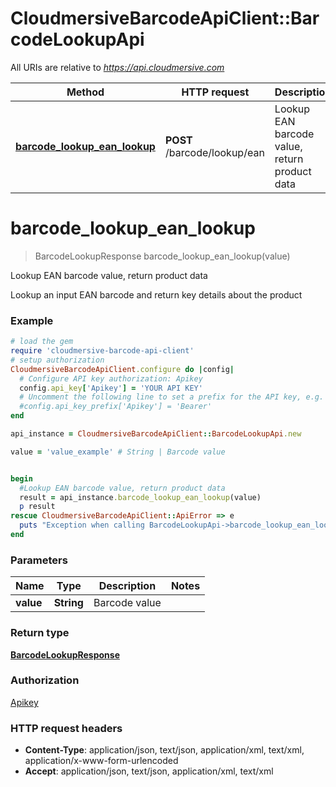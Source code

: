 # CloudmersiveBarcodeApiClient::BarcodeLookupApi

All URIs are relative to *https://api.cloudmersive.com*

Method | HTTP request | Description
------------- | ------------- | -------------
[**barcode_lookup_ean_lookup**](BarcodeLookupApi.md#barcode_lookup_ean_lookup) | **POST** /barcode/lookup/ean | Lookup EAN barcode value, return product data


# **barcode_lookup_ean_lookup**
> BarcodeLookupResponse barcode_lookup_ean_lookup(value)

Lookup EAN barcode value, return product data

Lookup an input EAN barcode and return key details about the product

### Example
```ruby
# load the gem
require 'cloudmersive-barcode-api-client'
# setup authorization
CloudmersiveBarcodeApiClient.configure do |config|
  # Configure API key authorization: Apikey
  config.api_key['Apikey'] = 'YOUR API KEY'
  # Uncomment the following line to set a prefix for the API key, e.g. 'Bearer' (defaults to nil)
  #config.api_key_prefix['Apikey'] = 'Bearer'
end

api_instance = CloudmersiveBarcodeApiClient::BarcodeLookupApi.new

value = 'value_example' # String | Barcode value


begin
  #Lookup EAN barcode value, return product data
  result = api_instance.barcode_lookup_ean_lookup(value)
  p result
rescue CloudmersiveBarcodeApiClient::ApiError => e
  puts "Exception when calling BarcodeLookupApi->barcode_lookup_ean_lookup: #{e}"
end
```

### Parameters

Name | Type | Description  | Notes
------------- | ------------- | ------------- | -------------
 **value** | **String**| Barcode value | 

### Return type

[**BarcodeLookupResponse**](BarcodeLookupResponse.md)

### Authorization

[Apikey](../README.md#Apikey)

### HTTP request headers

 - **Content-Type**: application/json, text/json, application/xml, text/xml, application/x-www-form-urlencoded
 - **Accept**: application/json, text/json, application/xml, text/xml



